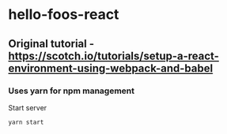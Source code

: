 # hello-foos-react

## Original tutorial - https://scotch.io/tutorials/setup-a-react-environment-using-webpack-and-babel

### Uses yarn for npm management

Start server
```shell
yarn start
```
